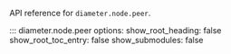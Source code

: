 API reference for `diameter.node.peer`.

::: diameter.node.peer
    options:
      show_root_heading: false
      show_root_toc_entry: false
      show_submodules: false